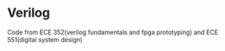 # Verilog
Code from ECE 352(verilog fundamentals and fpga prototyping) and ECE 551(digital system design)
